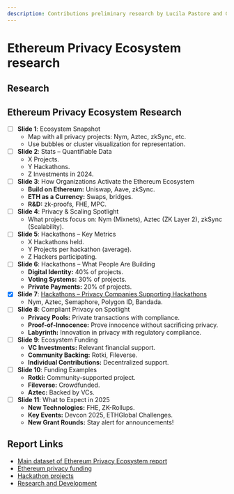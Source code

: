 ```yaml
---
description: Contributions preliminary research by Lucila Pastore and Gelois
---
```


# Ethereum Privacy Ecosystem research

## Research

## **Ethereum Privacy Ecosystem Research**

* [ ] **Slide 1**: Ecosystem Snapshot
  * Map with all privacy projects: Nym, Aztec, zkSync, etc.
  * Use bubbles or cluster visualization for representation.
* [ ] **Slide 2**: Stats – Quantifiable Data
  * X Projects.
  * Y Hackathons.
  * Z Investments in 2024.
* [ ] **Slide 3**: How Organizations Activate the Ethereum Ecosystem
  * **Build on Ethereum:** Uniswap, Aave, zkSync.
  * **ETH as a Currency:** Swaps, bridges.
  * **R\&D:** zk-proofs, FHE, MPC.
* [ ] **Slide 4**: Privacy & Scaling Spotlight
  * What projects focus on: Nym (Mixnets), Aztec (ZK Layer 2), zkSync (Scalability).
* [ ] **Slide 5**: Hackathons – Key Metrics
  * X Hackathons held.
  * Y Projects per hackathon (average).
  * Z Hackers participating.
* [ ] **Slide 6**: Hackathons – What People Are Building
  * **Digital Identity:** 40% of projects.
  * **Voting Systems:** 30% of projects.
  * **Private Payments:** 20% of projects.
* [x] **Slide 7**: [Hackathons – Privacy Companies Supporting Hackathons](ethereum-privacy-ecosystem-research/hackathons-what-privacy-companies-support-hackathons-big-list.md)
  * Nym, Aztec, Semaphore, Polygon ID, Bandada.
* [ ] **Slide 8**: Compliant Privacy on Spotlight
  * **Privacy Pools:** Private transactions with compliance.
  * **Proof-of-Innocence:** Prove innocence without sacrificing privacy.
  * **Labyrinth:** Innovation in privacy with regulatory compliance.
* [ ] **Slide 9**: Ecosystem Funding
  * **VC Investments:** Relevant financial support.
  * **Community Backing:** Rotki, Fileverse.
  * **Individual Contributions:** Decentralized support.
* [ ] **Slide 10**: Funding Examples
  * **Rotki:** Community-supported project.
  * **Fileverse:** Crowdfunded.
  * **Aztec:** Backed by VCs.
* [ ] **Slide 11**: What to Expect in 2025
  * **New Technologies:** FHE, ZK-Rollups.
  * **Key Events:** Devcon 2025, ETHGlobal Challenges.
  * **New Grant Rounds:** Stay alert for announcements!

## Report Links

* [Main dataset of Ethereum Privacy Ecosystem report](https://github.com/web3privacy/web3privacy/tree/main/Market%20overview/Ethereum%20Ecosystem)
* [Ethereum privacy funding](https://github.com/web3privacy/web3privacy/blob/main/Market%20overview/Ethereum%20Ecosystem/Ethereum%20privacy%20funding.md)
* [Hackathon projects](https://github.com/web3privacy/web3privacy/blob/main/Market%20overview/Ethereum%20Ecosystem/Hackathon%20projects.md)
* [Research and Development](https://github.com/web3privacy/web3privacy/blob/main/Market%20overview/Ethereum%20Ecosystem/R%26D.md)



